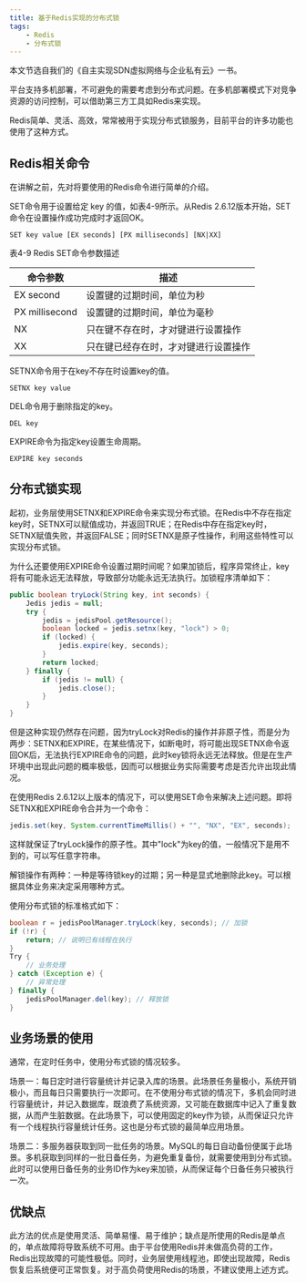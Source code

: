 ```yaml
---
title: 基于Redis实现的分布式锁
tags:
    - Redis
    - 分布式锁
---
```


本文节选自我们的《自主实现SDN虚拟网络与企业私有云》一书。

平台支持多机部署，不可避免的需要考虑到分布式问题。在多机部署模式下对竞争资源的访问控制，可以借助第三方工具如Redis来实现。

Redis简单、灵活、高效，常常被用于实现分布式锁服务，目前平台的许多功能也使用了这种方式。

<!--more-->

## Redis相关命令

在讲解之前，先对将要使用的Redis命令进行简单的介绍。

SET命令用于设置给定 key 的值，如表4-9所示。从Redis 2.6.12版本开始，SET命令在设置操作成功完成时才返回OK。
``` redis
SET key value [EX seconds] [PX milliseconds] [NX|XX]
```
表4-9  Redis SET命令参数描述

|  命令参数 |  描述 |
| ------------ | ------------ |
|  EX second | 设置键的过期时间，单位为秒  |
| PX millisecond  | 设置键的过期时间，单位为毫秒  |
|  NX |  只在键不存在时，才对键进行设置操作 |
| XX  |  只在键已经存在时，才对键进行设置操作 |

SETNX命令用于在key不存在时设置key的值。
``` redis
SETNX key value
```
DEL命令用于删除指定的key。
``` redis
DEL key
```
EXPIRE命令为指定key设置生命周期。
``` redis
EXPIRE key seconds
```

## 分布式锁实现

起初，业务层使用SETNX和EXPIRE命令来实现分布式锁。在Redis中不存在指定key时，SETNX可以赋值成功，并返回TRUE；在Redis中存在指定key时，SETNX赋值失败，并返回FALSE；同时SETNX是原子性操作，利用这些特性可以实现分布式锁。

为什么还要使用EXPIRE命令设置过期时间呢？如果加锁后，程序异常终止，key将有可能永远无法释放，导致部分功能永远无法执行。加锁程序清单如下：
``` java
public boolean tryLock(String key, int seconds) {
    Jedis jedis = null;
    try {
        jedis = jedisPool.getResource();
        boolean locked = jedis.setnx(key, "lock") > 0;
        if (locked) {
            jedis.expire(key, seconds);
        }
        return locked;
    } finally {
        if (jedis != null) {
            jedis.close();
        }
    }
}
```

但是这种实现仍然存在问题，因为tryLock对Redis的操作并非原子性，而是分为两步：SETNX和EXPIRE，在某些情况下，如断电时，将可能出现SETNX命令返回OK后，无法执行EXPIRE命令的问题，此时key锁将永远无法释放。但是在生产环境中出现此问题的概率极低，因而可以根据业务实际需要考虑是否允许出现此情况。

在使用Redis 2.6.12以上版本的情况下，可以使用SET命令来解决上述问题。即将SETNX和EXPIRE命令合并为一个命令：
``` java
jedis.set(key, System.currentTimeMillis() + "", "NX", "EX", seconds);
```
这样就保证了tryLock操作的原子性。其中"lock"为key的值，一般情况下是用不到的，可以写任意字符串。

解锁操作有两种：一种是等待锁key的过期；另一种是显式地删除此key。可以根据具体业务来决定采用哪种方式。

使用分布式锁的标准格式如下：
``` java
boolean r = jedisPoolManager.tryLock(key, seconds); // 加锁
if (!r) {
    return; // 说明已有线程在执行
}
Try {
    // 业务处理
} catch (Exception e) {
    // 异常处理
} finally {
    jedisPoolManager.del(key); // 释放锁
}
```

## 业务场景的使用

通常，在定时任务中，使用分布式锁的情况较多。

场景一：每日定时进行容量统计并记录入库的场景。此场景任务量极小，系统开销极小，而且每日只需要执行一次即可。在不使用分布式锁的情况下，多机会同时进行容量统计，并记入数据库，既浪费了系统资源，又可能在数据库中记入了重复数据，从而产生脏数据。在此场景下，可以使用固定的key作为锁，从而保证只允许有一个线程执行容量统计任务。这也是分布式锁的最简单应用场景。

场景二：多服务器获取到同一批任务的场景。MySQL的每日自动备份便属于此场景。多机获取到同样的一批日备任务，为避免重复备份，就需要使用到分布式锁。此时可以使用日备任务的业务ID作为key来加锁，从而保证每个日备任务只被执行一次。

## 优缺点

此方法的优点是使用灵活、简单易懂、易于维护；缺点是所使用的Redis是单点的，单点故障将导致系统不可用。由于平台使用Redis并未做高负荷的工作，Redis出现故障的可能性极低。同时，业务层使用线程池，即使出现故障，Redis恢复后系统便可正常恢复。对于高负荷使用Redis的场景，不建议使用上述方式。